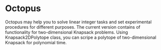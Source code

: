 # Octopus
Octopus may help you to solve linear integer tasks and set experimental procedures for different purposes. The current version contains of functionality for two-dimensional Knapsack problems. Using Knapsack2DPolytope class, you can scripe a polytope of two-dimensional Knapsack for polynomial time. 
